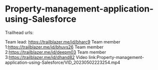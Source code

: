 # Property-management-application-using-Salesforce

Trailhead urls:

Team lead: https://trailblazer.me/id/bharc9
Team member 1:https://trailblazer.me/id/bhuvs26
Team member 2:https://trailblazer.me/id/deepm03
Team member 3:https://trailblazer.me/id/dhand82
Video link:Property-management-application-using-Salesforce/VID_20230502223254.mp4
